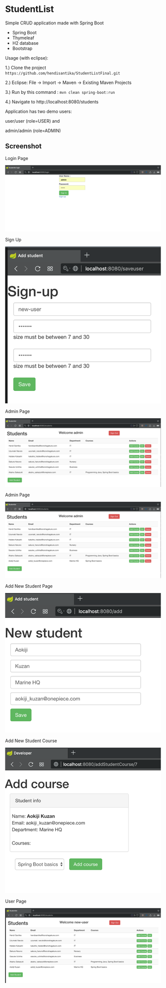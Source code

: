 # StudentList
Simple CRUD application made with Spring Boot

- Spring Boot
- Thymeleaf
- H2 database
- Bootstrap

Usage (with eclipse):

1.) Clone the project `https://github.com/hendisantika/StudentListFinal.git`

2.) Eclipse: File -> Import -> Maven -> Existing Maven Projects

3.) Run by this command : `mvn clean spring-boot:run`

4.) Navigate to http://localhost:8080/students

Application has two demo users: 

user/user (role=USER) and

admin/admin (role=ADMIN)

## Screenshot

Login Page

![Login Page](img/login.png "Login Page")

Sign Up

![Sign Up](img/signup.png "Sign Up")

Admin Page

![Admin Page](img/admin.png "Admin Page")

Admin Page

![Admin Page](img/admin1.png "Admin Page")

Add New Student Page

![Add New Student Page](img/add.png "Add New student Page")

Add New Student Course

![Add New Student Course](img/course.png "Add New Student Course")

User Page

![User Page](img/user.png "User Page")